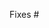 Fixes #

<!--
Bugfixes should be based on the 5.3 branch and features on the 5.x branch.
Select the correct branch in the "base:" drop-down menu above.

Pull requests for Contao 4.13 are no longer merged upstream into Contao 5!
If you want to fix a bug in Contao 4.13, please create a pull request for
Contao 5.3 first and then a separate backport pull request for Contao 4.13.
-->
